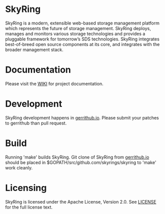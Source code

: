 # SkyRing
SkyRing is a modern, extensible web-based storage management platform which represents the future of storage management. SkyRing deploys, manages and monitors various storage technologies and provides a pluggable framework for tomorrow’s SDS technologies. SkyRing integrates best-of-breed open source components at its core, and integrates with the broader management stack.

# Documentation
Please visit the [WIKI](https://github.com/skyrings/skyring/wiki) for project documentation.

# Development
SkyRing development happens in [gerrithub.io](https://review.gerrithub.io/#/admin/projects/skyrings/skyring).  Please submit your patches to gerrithub than pull request.

# Build
Running 'make' builds SkyRing.  Git clone of SkyRing from [gerrithub.io](https://review.gerrithub.io/#/admin/projects/skyrings/skyring) should be placed in $GOPATH/src/github.com/skyrings/skyring to 'make' work cleanly.

# Licensing
SkyRing is licensed under the Apache License, Version 2.0.  See [LICENSE](https://github.com/skyrings/skyring/blob/master/LICENSE) for the full license text.
